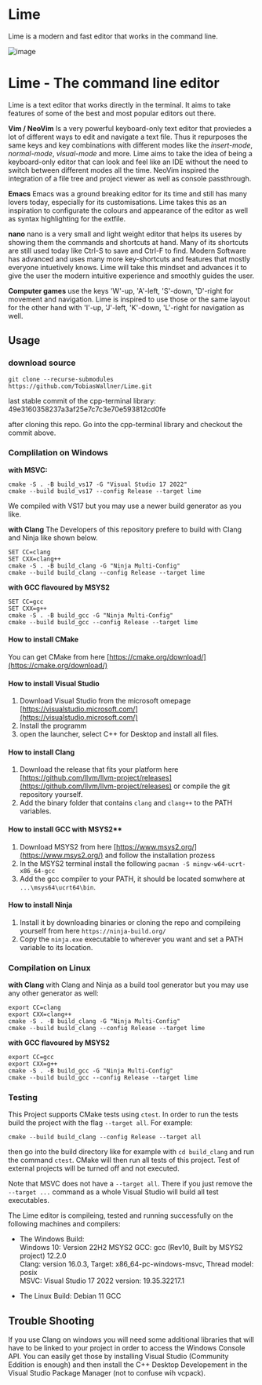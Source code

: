 # Lime
Lime is a modern and fast editor that works in the command line.

![image](https://github.com/TobiasWallner/Lime/assets/70602844/e01e996b-8893-474f-a4f7-01784177e8bd)

# Lime - The command line editor

Lime is a text editor that works directly in the terminal. It aims to take features of some of the best and most popular editors out there.  

 **Vim / NeoVim** Is a very powerful keyboard-only text editor that proviedes a lot of different ways to edit and navigate a text file. Thus it repurposes the same keys and key combinations with different modes like the *insert-mode*, *normal-mode*, *visual-mode* and more. Lime aims to take the idea of being a keyboard-only editor that can look and feel like an IDE without the need to switch between different modes all the time. NeoVim inspired the integration of a file tree and project viewer as well as console passthrough. 
 
 **Emacs** Emacs was a ground breaking editor for its time and still has many lovers today, especially for its customisations. Lime takes this as an inspiration to configurate the colours and appearance of the editor as well as syntax highlighting for the extfile. 
 
 **nano** nano is a very small and light weight editor that helps its useres by showing them the commands and shortcuts at hand. Many of its shortcuts are still used today like Ctrl-S to save and Ctrl-F to find. Modern Software has advanced and uses many more key-shortcuts and features that mostly everyone intuetively knows. Lime will take this mindset and advances it to give the user the modern intuitive experience and smoothly guides the user.  
 
 **Computer games** use the keys 'W'-up, 'A'-left, 'S'-down, 'D'-right for movement and navigation. Lime is inspired to use those or the same layout for the other hand with 'I'-up, 'J'-left, 'K'-down, 'L'-right for navigation as well.

## Usage

### download source

```
git clone --recurse-submodules https://github.com/TobiasWallner/Lime.git
```

last stable commit of the cpp-terminal library: 49e3160358237a3af25e7c7c3e70e593812cd0fe

after cloning this repo. Go into the cpp-terminal library and checkout the commit above.

### Complilation on Windows

**with MSVC:**
```
cmake -S . -B build_vs17 -G "Visual Studio 17 2022"  
cmake --build build_vs17 --config Release --target lime
```
We compiled with VS17 but you may use a newer build generator as you like.

**with Clang**
The Developers of this repository prefere to build with Clang and Ninja like shown below.
```
SET CC=clang
SET CXX=clang++
cmake -S . -B build_clang -G "Ninja Multi-Config"
cmake --build build_clang --config Release --target lime
```

**with GCC flavoured by MSYS2**
```
SET CC=gcc
SET CXX=g++
cmake -S . -B build_gcc -G "Ninja Multi-Config"
cmake --build build_gcc --config Release --target lime
```

#### How to install CMake
You can get CMake from here [https://cmake.org/download/](https://cmake.org/download/)

#### How to install Visual Studio
1) Download Visual Studio from the microsoft omepage [https://visualstudio.microsoft.com/](https://visualstudio.microsoft.com/)
2) Install the programm
3) open the launcher, select C++ for Desktop and install all files.

#### How to install Clang
1) Download the release that fits your platform here [https://github.com/llvm/llvm-project/releases](https://github.com/llvm/llvm-project/releases) or compile the git repository yourself.
2) Add the binary folder that contains `clang` and `clang++` to the PATH variables.

#### How to install GCC with MSYS2**
1) Download MSYS2 from here [https://www.msys2.org/](https://www.msys2.org/) and follow the installation prozess
2) In the MSYS2 terminal install the following `pacman -S mingw-w64-ucrt-x86_64-gcc`
3) Add the gcc compiler to your PATH, it should be located somwhere at `...\msys64\ucrt64\bin`.

#### How to install Ninja
1) Install it by downloading binaries or cloning the repo and compileing yourself from here `https://ninja-build.org/`
2) Copy the `ninja.exe` executable to wherever you want and set a PATH variable to its location.


### Compilation on Linux

**with Clang**
with Clang and Ninja as a build tool generator but you may use any other generator as well:
```
export CC=clang
export CXX=clang++
cmake -S . -B build_clang -G "Ninja Multi-Config"
cmake --build build_clang --config Release --target lime
```

**with GCC flavoured by MSYS2**
```
export CC=gcc
export CXX=g++
cmake -S . -B build_gcc -G "Ninja Multi-Config"
cmake --build build_gcc --config Release --target lime
```

### Testing

This Project supports CMake tests using `ctest`.
In order to run the tests build the project with the flag `--target all`.
For example:
```
cmake --build build_clang --config Release --target all
```

then go into the build directory like for example with `cd build_clang` and run the command `ctest`.
CMake will then run all tests of this project. 
Test of external projects will be turned off and not executed.

Note that MSVC does not have a `--target all`. There if you just remove the `--target ...` command as a whole Visual Studio will build all test executables.

The Lime editor is compileing, tested and running successfully on the following machines and compilers:
+ The Windows Build:  
	Windows 10: Version 22H2
	MSYS2 GCC: gcc (Rev10, Built by MSYS2 project) 12.2.0  
	Clang: version 16.0.3, Target: x86_64-pc-windows-msvc, Thread model: posix  
	MSVC: Visual Studio 17 2022  version: 19.35.32217.1
	
+ The Linux Build:
	Debian 11
	GCC
		

## Trouble Shooting

If you use Clang on windows you will need some additional libraries that will have to be linked to your project in order to access the Windows Console API.
You can easily get those by installing Visual Studio (Community Eddition is enough) and then install the C++ Desktop Developement in the Visual Studio Package Manager (not to confuse wih vcpack).
